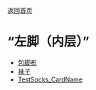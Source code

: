 [返回首页](index.md)  
# “左脚（内层）”  
- [包脚布](FootWrappings.md)  
- [袜子](Socks.md)  
- [TestSocks_CardName](TestSocks.md)  
